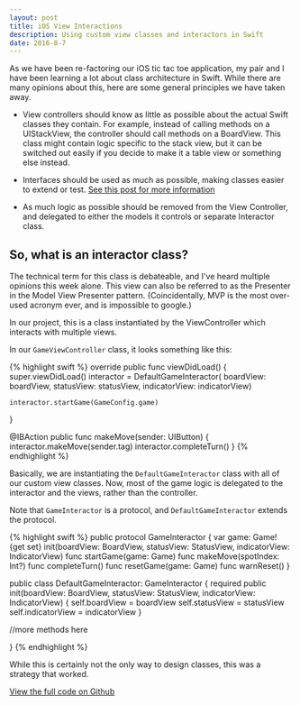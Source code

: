 ```yaml
---
layout: post
title: iOS View Interactions
description: Using custom view classes and interactors in Swift
date: 2016-8-7
---
```


As we have been re-factoring our iOS tic tac toe application, my pair and I have been learning a lot about class architecture in Swift. While there are many opinions about this, here are some general principles we have taken away.

+ View controllers should know as little as possible about the actual Swift classes they contain. For example, instead of calling methods on a UIStackView, the controller should call methods on a BoardView. This class might contain logic specific to the stack view, but it can be switched out easily if you decide to make it a table view or something else instead.

+ Interfaces should be used as much as possible, making classes easier to extend or test. [See this post for more information](/testing-using-protocols-and-mocks)

+ As much logic as possible should be removed from the View Controller, and delegated to either the models it controls or separate Interactor class.

## So, what is an interactor class?

The technical term for this class is debateable, and I've heard multiple opinions this week alone. This view can also be referred to as the Presenter in the Model View Presenter pattern. (Coincidentally, MVP is the most over-used acronym ever, and is impossible to google.)

In our project, this is a class instantiated by the ViewController which interacts with multiple views.

In our `GameViewController` class, it looks something like this:

{% highlight swift %}
override public func viewDidLoad() {
    super.viewDidLoad()
    interactor = DefaultGameInteractor(
        boardView: boardView,
        statusView: statusView,
        indicatorView: indicatorView)

    interactor.startGame(GameConfig.game)

}

@IBAction public func makeMove(sender: UIButton) {
    interactor.makeMove(sender.tag)
    interactor.completeTurn()
}
{% endhighlight %}

Basically, we are instantiating the `DefaultGameInteractor` class with all of our custom view classes. Now, most of the game logic is delegated to the interactor and the views, rather than the controller.

Note that `GameInteractor` is a protocol, and `DefaultGameInteractor` extends the protocol.

{% highlight swift %}
public protocol GameInteractor {
    var game: Game! {get set}
    init(boardView: BoardView, statusView: StatusView, indicatorView: IndicatorView)
    func startGame(game: Game)
    func makeMove(spotIndex: Int?)
    func completeTurn()
    func resetGame(game: Game)
    func warnReset()
}

public class DefaultGameInteractor: GameInteractor {
  required public init(boardView: BoardView, statusView: StatusView, indicatorView: IndicatorView) {
      self.boardView = boardView
      self.statusView = statusView
      self.indicatorView = indicatorView
  }

  //more methods here

}
{% endhighlight %}

While this is certainly not the only way to design classes, this was a strategy that worked.

[View the full code on Github](https://github.com/beccanelson/tttaas-iOS)

